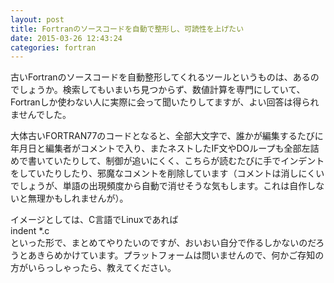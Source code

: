 ```yaml
---
layout: post
title: Fortranのソースコードを自動で整形し、可読性を上げたい
date: 2015-03-26 12:43:24
categories: fortran
---
```

<!-- {% raw %} -->
<p>古いFortranのソースコードを自動整形してくれるツールというものは、あるのでしょうか。検索してもいまいち見つからず、数値計算を専門にしていて、Fortranしか使わない人に実際に会って聞いたりしてますが、よい回答は得られませんでした。</p>

<p>大体古いFORTRAN77のコードとなると、全部大文字で、誰かが編集するたびに年月日と編集者がコメントで入り、またネストしたIF文やDOループも全部左詰めで書いていたりして、制御が追いにくく、こちらが読むたびに手でインデントをしていたりしたり、邪魔なコメントを削除しています（コメントは消しにくいでしょうが、単語の出現頻度から自動で消せそうな気もします。これは自作しないと無理かもしれませんが）。</p>

<p>イメージとしては、C言語でLinuxであれば<br>
indent *.c<br>
といった形で、まとめてやりたいのですが、おいおい自分で作るしかないのだろうとあきらめかけています。プラットフォームは問いませんので、何かご存知の方がいらっしゃったら、教えてください。</p>
<!-- {% endraw %} -->
